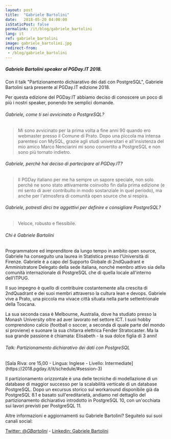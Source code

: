 ```yaml
---
layout: post
title:  "Gabriele Bartolini"
date:   2018-05-20 04:00:00
isStaticPost: false
permalink: /it/blog/gabriele_bartolini
lang: it
ref: gabriele_bartolini
image: gabriele_bartolini.jpg
redirect-from:
 - /blog/gabriele_bartolini
---
```


<h5>Gabriele Bartolini speaker al PGDay.IT 2018.</h5>

Con il talk "Partizionamento dichiarativo dei dati con PostgreSQL", Gabriele Bartolini sarà presente al PGDay.IT edizione 2018.

Per questa edizione del PGDay.IT abbiamo deciso di conoscere un poco di più i nostri speaker, ponendo tre semplici domande.

<h6>Gabriele, come ti sei avvicinato a PostgreSQL?</h6>

>Mi sono avvicinato per la prima volta a fine anni 90 quando ero webmaster presso il Comune di Prato. Dopo una piccola ma intensa parentesi con MySQL, grazie agli studi universitari e all'insistenza del mio amico Marco Nenciarini mi sono convertito a PostgreSQL e non sono più tornato indietro.

<h6>Gabriele, perchè hai deciso di partecipare al PGDay.IT?</h6>

>Il PGDay italiano per me ha sempre un sapore speciale, non solo perché ne sono stato attivamente coinvolto fin dalla prima edizione (e mi sento di aver contribuito in modo sostanziale in quel periodo), ma anche per l'atmosfera di comunità open source che si respira.

<h6>Gabriele, potresti dirci tre aggettivi per definire e consigliare PostgreSQL?</h6>

>Veloce, robusto e flessibile.

<h6>Chi è Gabriele Bartolini</h6>

Programmatore ed imprenditore da lungo tempo in ambito open source, Gabriele ha conseguito una laurea in Statistica presso l'Università di Firenze. Gabriele è a capo del Supporto Globale di 2ndQuadrant e Amministratore Delegato della sede italiana, nonché membro attivo sia della comunità internazionale di PostgreSQL che di quella locale all'interno dell'ITPUG.

Il suo impegno è quello di contribuire costantemente alla crescita di 2ndQuadrant e dei suoi membri attraverso la cultura lean e devops. Gabriele vive a Prato, una piccola ma vivace città situata nella parte settentrionale della Toscana.

La sua seconda casa è Melbourne, Australia, dove ha studiato presso la Monash University oltre ad aver lavorato nel settore ICT. I suoi hobby comprendono calcio (football o soccer, a seconda di quale parte del mondo si proviene) e suonare la sua chitarra elettrica Fender Stratocaster. Ma la sua grande passione è chiamata: Elisabeth - la sua dolce figlia di 3 anni!

<h6>Talk: Partizionamento dichiarativo dei dati con PostgreSQL</h6>
[Sala Riva: ore 15,00 - Lingua: Inglese - Livello: Intermediate](https://2018.pgday.it/it/schedule/#session-3)

Il partizionamento orizzontale è una delle tecniche di modellazione di un database di maggior successo per la scalabilità verticale di un database PostgreSQL. Dopo un excursus storico sul workaround disponibile già da PostgreSQL 8.1 e basato sull'ereditarietà, andiamo nel dettaglio del partizionamento dichiarativo introdotto in PostgreSQL 10, con un'occhiata sui lavori previsti per PostgreSQL 11.

Altre informazioni e aggiornamenti su Gabriele Bartolini? Seguitelo sui suoi canali social:

[Twitter: @_GBartolini_](https://twitter.com/_GBartolini_)  -  [Linkedin: Gabriele Bartolini](https://www.linkedin.com/in/gbartolini/)

